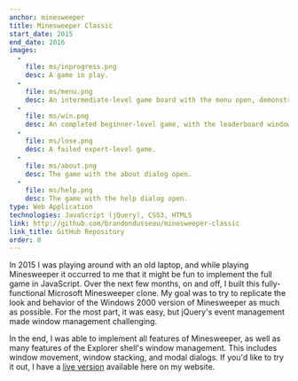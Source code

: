```yaml
---
anchor: minesweeper
title: Minesweeper Classic
start_date: 2015
end_date: 2016
images:
  -
    file: ms/inprogress.png
    desc: A game in play.
  -
    file: ms/menu.png
    desc: An intermediate-level game board with the menu open, demonstrating game options.
  -
    file: ms/win.png
    desc: An completed beginner-level game, with the leaderboard window open.
  -
    file: ms/lose.png
    desc: A failed expert-level game.
  -
    file: ms/about.png
    desc: The game with the about dialog open.
  -
    file: ms/help.png
    desc: The game with the help dialog open.
type: Web Application
technologies: JavaScript (jQuery), CSS3, HTML5
link: http://github.com/brandondusseau/minesweeper-classic
link_title: GitHub Repository
order: 8
---
```

In 2015 I was playing around with an old laptop, and while playing Minesweeper it occurred to me that it might
be fun to implement the full game in JavaScript. Over the next few months, on and off, I built this fully-functional
Microsoft Minesweeper clone. My goal was to try to replicate the look and behavior of the Windows 2000 version of Minesweeper as much as possible. For the most part, it was easy, but jQuery's event management made window management challenging.

In the end, I was able to implement all features of Minesweeper, as well as many features of the Explorer shell's
window management. This includes window movement, window stacking, and modal dialogs. If you'd like to try it out,
I have a [live version](/minesweeper) available here on my website.
